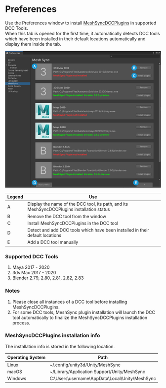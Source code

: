 # Preferences

Use the Preferences window to install 
[MeshSyncDCCPlugins](https://github.com/Unity-Technologies/MeshSyncDCCPlugins) 
in supported DCC Tools.  
When this tab is opened for the first time, 
it automatically detects DCC tools which have been 
installed in their default locations automatically and 
display them inside the tab.

![Preferences](../images/Preferences.png)

| Legend  | Use                                                                                       | 
| ------- | ----------------------------------------------------------------------------------------- | 
| A       | Display the name of the DCC tool, its path, and its MeshSyncDCCPlugins installation status|   
| B       | Remove the DCC tool from the window                                                       |   
| C       | Install MeshSyncDCCPlugins in the DCC tool                                                |  
| D       | Detect and add DCC tools which have been installed in their default locations             |  
| E       | Add a DCC tool manually                                                                   | 

### Supported DCC Tools

1. Maya 2017 - 2020
2. 3ds Max 2017 - 2020
3. Blender 2.79, 2.80, 2.81, 2.82, 2.83

### Notes

1. Please close all instances of a DCC tool before installing MeshSyncDCCPlugins.
2. For some DCC tools, MeshSync plugin installation will launch the DCC tool automatically 
   to finalize the MeshSyncDCCPlugins installation process.

### MeshSyncDCCPlugins installation info

The installation info is stored in the following location.

| Operating System  | Path                                              | 
| ----------------- | --------------------------------------------------| 
| Linux             | ~/.config/unity3d/Unity/MeshSync                  |   
| macOS             | ~/Library/Application Support/Unity/MeshSync      |   
| Windows           | C:\Users\username\AppData\Local\Unity\MeshSync    |  


